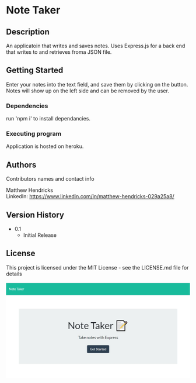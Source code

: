 # Note Taker 

## Description

An applicatoin that writes and saves notes. Uses Express.js for a back end that writes to and retrieves froma JSON file.

## Getting Started

Enter your notes into the text field, and save them by clicking on the button. Notes will show up on the left side and can be removed by the user.

### Dependencies

run 'npm i' to install dependancies.

### Executing program

Application is hosted on heroku.

## Authors

Contributors names and contact info

Matthew Hendricks  
LinkedIn: https://www.linkedin.com/in/matthew-hendricks-029a25a8/

## Version History

* 0.1
    * Initial Release

## License

This project is licensed under the MIT License - see the LICENSE.md file for details

![screen capture of site](https://github.com/hale-bopp97/note_taker/blob/main/Develop/public/assets/images/Capture1.JPG?raw=true)
